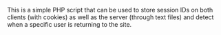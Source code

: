 This is a simple PHP script that can be used to store session IDs on both clients (with cookies) as well as the server (through text files) and detect when a specific user is returning to the site.
